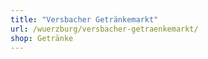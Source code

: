 ```yaml
---
title: "Versbacher Getränkemarkt"
url: /wuerzburg/versbacher-getraenkemarkt/
shop: Getränke
---
```

